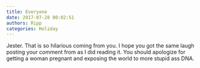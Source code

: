 ```yaml
---
title: Everyone
date: 2017-07-28 00:02:51
authors: Ripp
categories: Holiday
---
```


 Jester. That is so hilarious coming from you. I hope you got the same laugh posting your comment from as I did reading it. You should apologize for getting a woman pregnant and exposing the world to more stupid ass DNA.